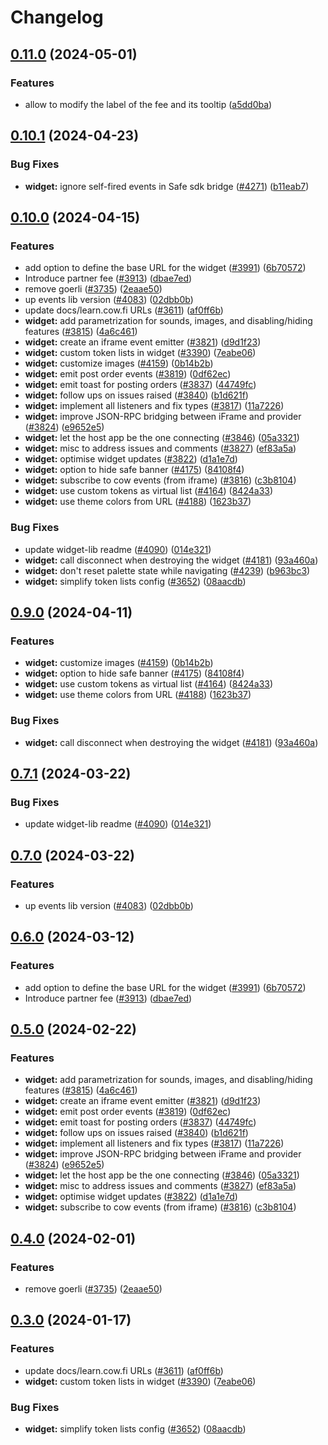 # Changelog

## [0.11.0](https://github.com/cowprotocol/cowswap/compare/widget-lib-v0.10.1...widget-lib-v0.11.0) (2024-05-01)


### Features

* allow to modify the label of the fee and its tooltip ([a5dd0ba](https://github.com/cowprotocol/cowswap/commit/a5dd0baf19e6831fc135dd6c089e66ea0edd14f4))

## [0.10.1](https://github.com/cowprotocol/cowswap/compare/widget-lib-v0.10.0...widget-lib-v0.10.1) (2024-04-23)


### Bug Fixes

* **widget:** ignore self-fired events in Safe sdk bridge ([#4271](https://github.com/cowprotocol/cowswap/issues/4271)) ([b11eab7](https://github.com/cowprotocol/cowswap/commit/b11eab7ad5dff65bee8ffa2be8aef2fa913af5f2))

## [0.10.0](https://github.com/cowprotocol/cowswap/compare/widget-lib-v0.9.0...widget-lib-v0.10.0) (2024-04-15)


### Features

* add option to define the base URL for the widget ([#3991](https://github.com/cowprotocol/cowswap/issues/3991)) ([6b70572](https://github.com/cowprotocol/cowswap/commit/6b7057239c137b6b80f8277fdda7d8b06a5b2ed0))
* Introduce partner fee ([#3913](https://github.com/cowprotocol/cowswap/issues/3913)) ([dbae7ed](https://github.com/cowprotocol/cowswap/commit/dbae7ed38b690b538d9fbd50e13d04bb199e3437))
* remove goerli ([#3735](https://github.com/cowprotocol/cowswap/issues/3735)) ([2eaae50](https://github.com/cowprotocol/cowswap/commit/2eaae5063f1623d03328e4c2a0fb49c7799ff0a3))
* up events lib version ([#4083](https://github.com/cowprotocol/cowswap/issues/4083)) ([02dbb0b](https://github.com/cowprotocol/cowswap/commit/02dbb0ba6f9f68a333a2fa2b78a961df4f301e36))
* update docs/learn.cow.fi URLs ([#3611](https://github.com/cowprotocol/cowswap/issues/3611)) ([af0ff6b](https://github.com/cowprotocol/cowswap/commit/af0ff6b71de422e43aab987287f780d26a17ac73))
* **widget:** add parametrization for sounds, images, and disabling/hiding features ([#3815](https://github.com/cowprotocol/cowswap/issues/3815)) ([4a6c461](https://github.com/cowprotocol/cowswap/commit/4a6c46133c98bdcffa5ebcfc66cde3bd85b23d9f))
* **widget:** create an iframe event emitter ([#3821](https://github.com/cowprotocol/cowswap/issues/3821)) ([d9d1f23](https://github.com/cowprotocol/cowswap/commit/d9d1f23c1bf90a277a0d559c019b9794e43d8162))
* **widget:** custom token lists in widget ([#3390](https://github.com/cowprotocol/cowswap/issues/3390)) ([7eabe06](https://github.com/cowprotocol/cowswap/commit/7eabe06d043703718d742809791eda555dff5058))
* **widget:** customize images ([#4159](https://github.com/cowprotocol/cowswap/issues/4159)) ([0b14b2b](https://github.com/cowprotocol/cowswap/commit/0b14b2b19279a1688f75dc4f2954b8c267e57c40))
* **widget:** emit post order events ([#3819](https://github.com/cowprotocol/cowswap/issues/3819)) ([0df62ec](https://github.com/cowprotocol/cowswap/commit/0df62ec3679da1841e07f85292a5de5faab74cab))
* **widget:** emit toast for posting orders ([#3837](https://github.com/cowprotocol/cowswap/issues/3837)) ([44749fc](https://github.com/cowprotocol/cowswap/commit/44749fc19a392bba0055c856b6990e354729f31a))
* **widget:** follow ups on issues raised ([#3840](https://github.com/cowprotocol/cowswap/issues/3840)) ([b1d621f](https://github.com/cowprotocol/cowswap/commit/b1d621f98fb1ec807b1ce5360e1f4d3d9cc50f4e))
* **widget:** implement all listeners and fix types ([#3817](https://github.com/cowprotocol/cowswap/issues/3817)) ([11a7226](https://github.com/cowprotocol/cowswap/commit/11a7226a5d3811139e784fe668ee2eebf2167a38))
* **widget:** improve JSON-RPC bridging between iFrame and provider ([#3824](https://github.com/cowprotocol/cowswap/issues/3824)) ([e9652e5](https://github.com/cowprotocol/cowswap/commit/e9652e5835d2c3ca0203349d4eae5b5874891cfc))
* **widget:** let the host app be the one connecting ([#3846](https://github.com/cowprotocol/cowswap/issues/3846)) ([05a3321](https://github.com/cowprotocol/cowswap/commit/05a3321ede220e7c07dc41df2f2f706028fc4afb))
* **widget:** misc to address issues and comments ([#3827](https://github.com/cowprotocol/cowswap/issues/3827)) ([ef83a5a](https://github.com/cowprotocol/cowswap/commit/ef83a5ad520d072ebf4f2cccde5fcfd0c1d88cd2))
* **widget:** optimise widget updates ([#3822](https://github.com/cowprotocol/cowswap/issues/3822)) ([d1a1e7d](https://github.com/cowprotocol/cowswap/commit/d1a1e7d05a1fed94dece9afbbc65f43af1a4f748))
* **widget:** option to hide safe banner ([#4175](https://github.com/cowprotocol/cowswap/issues/4175)) ([84108f4](https://github.com/cowprotocol/cowswap/commit/84108f4362333f8638d8da7c4ad4849d9f5a796c))
* **widget:** subscribe to cow events (from iframe) ([#3816](https://github.com/cowprotocol/cowswap/issues/3816)) ([c3b8104](https://github.com/cowprotocol/cowswap/commit/c3b810435a6e64b12d28aac12cf785eef52f6531))
* **widget:** use custom tokens as virtual list ([#4164](https://github.com/cowprotocol/cowswap/issues/4164)) ([8424a33](https://github.com/cowprotocol/cowswap/commit/8424a337f2ea2fd21cc3cb664d2f91facace00fb))
* **widget:** use theme colors from URL ([#4188](https://github.com/cowprotocol/cowswap/issues/4188)) ([1623b37](https://github.com/cowprotocol/cowswap/commit/1623b37a1b50499473cf82a7aa0dd8f73f63a415))


### Bug Fixes

* update widget-lib readme ([#4090](https://github.com/cowprotocol/cowswap/issues/4090)) ([014e321](https://github.com/cowprotocol/cowswap/commit/014e3210e4195c75a02f8a5e330b98d41a74149c))
* **widget:** call disconnect when destroying the widget ([#4181](https://github.com/cowprotocol/cowswap/issues/4181)) ([93a460a](https://github.com/cowprotocol/cowswap/commit/93a460a0082bc7039dea3cc5c376cc2038917966))
* **widget:** don't reset palette state while navigating ([#4239](https://github.com/cowprotocol/cowswap/issues/4239)) ([b963bc3](https://github.com/cowprotocol/cowswap/commit/b963bc32739084e729320c49c50f51e8aed86616))
* **widget:** simplify token lists config ([#3652](https://github.com/cowprotocol/cowswap/issues/3652)) ([08aacdb](https://github.com/cowprotocol/cowswap/commit/08aacdb09602f48408cfe132bb9e5440fd774063))

## [0.9.0](https://github.com/cowprotocol/cowswap/compare/widget-lib-v0.7.1...widget-lib-v0.9.0) (2024-04-11)

### Features

- **widget:** customize images ([#4159](https://github.com/cowprotocol/cowswap/issues/4159)) ([0b14b2b](https://github.com/cowprotocol/cowswap/commit/0b14b2b19279a1688f75dc4f2954b8c267e57c40))
- **widget:** option to hide safe banner ([#4175](https://github.com/cowprotocol/cowswap/issues/4175)) ([84108f4](https://github.com/cowprotocol/cowswap/commit/84108f4362333f8638d8da7c4ad4849d9f5a796c))
- **widget:** use custom tokens as virtual list ([#4164](https://github.com/cowprotocol/cowswap/issues/4164)) ([8424a33](https://github.com/cowprotocol/cowswap/commit/8424a337f2ea2fd21cc3cb664d2f91facace00fb))
- **widget:** use theme colors from URL ([#4188](https://github.com/cowprotocol/cowswap/issues/4188)) ([1623b37](https://github.com/cowprotocol/cowswap/commit/1623b37a1b50499473cf82a7aa0dd8f73f63a415))

### Bug Fixes

- **widget:** call disconnect when destroying the widget ([#4181](https://github.com/cowprotocol/cowswap/issues/4181)) ([93a460a](https://github.com/cowprotocol/cowswap/commit/93a460a0082bc7039dea3cc5c376cc2038917966))

## [0.7.1](https://github.com/cowprotocol/cowswap/compare/widget-lib-v0.7.0...widget-lib-v0.7.1) (2024-03-22)

### Bug Fixes

- update widget-lib readme ([#4090](https://github.com/cowprotocol/cowswap/issues/4090)) ([014e321](https://github.com/cowprotocol/cowswap/commit/014e3210e4195c75a02f8a5e330b98d41a74149c))

## [0.7.0](https://github.com/cowprotocol/cowswap/compare/widget-lib-v0.6.0...widget-lib-v0.7.0) (2024-03-22)

### Features

- up events lib version ([#4083](https://github.com/cowprotocol/cowswap/issues/4083)) ([02dbb0b](https://github.com/cowprotocol/cowswap/commit/02dbb0ba6f9f68a333a2fa2b78a961df4f301e36))

## [0.6.0](https://github.com/cowprotocol/cowswap/compare/widget-lib-v0.5.0...widget-lib-v0.6.0) (2024-03-12)

### Features

- add option to define the base URL for the widget ([#3991](https://github.com/cowprotocol/cowswap/issues/3991)) ([6b70572](https://github.com/cowprotocol/cowswap/commit/6b7057239c137b6b80f8277fdda7d8b06a5b2ed0))
- Introduce partner fee ([#3913](https://github.com/cowprotocol/cowswap/issues/3913)) ([dbae7ed](https://github.com/cowprotocol/cowswap/commit/dbae7ed38b690b538d9fbd50e13d04bb199e3437))

## [0.5.0](https://github.com/cowprotocol/cowswap/compare/widget-lib-v0.4.0...widget-lib-v0.5.0) (2024-02-22)

### Features

- **widget:** add parametrization for sounds, images, and disabling/hiding features ([#3815](https://github.com/cowprotocol/cowswap/issues/3815)) ([4a6c461](https://github.com/cowprotocol/cowswap/commit/4a6c46133c98bdcffa5ebcfc66cde3bd85b23d9f))
- **widget:** create an iframe event emitter ([#3821](https://github.com/cowprotocol/cowswap/issues/3821)) ([d9d1f23](https://github.com/cowprotocol/cowswap/commit/d9d1f23c1bf90a277a0d559c019b9794e43d8162))
- **widget:** emit post order events ([#3819](https://github.com/cowprotocol/cowswap/issues/3819)) ([0df62ec](https://github.com/cowprotocol/cowswap/commit/0df62ec3679da1841e07f85292a5de5faab74cab))
- **widget:** emit toast for posting orders ([#3837](https://github.com/cowprotocol/cowswap/issues/3837)) ([44749fc](https://github.com/cowprotocol/cowswap/commit/44749fc19a392bba0055c856b6990e354729f31a))
- **widget:** follow ups on issues raised ([#3840](https://github.com/cowprotocol/cowswap/issues/3840)) ([b1d621f](https://github.com/cowprotocol/cowswap/commit/b1d621f98fb1ec807b1ce5360e1f4d3d9cc50f4e))
- **widget:** implement all listeners and fix types ([#3817](https://github.com/cowprotocol/cowswap/issues/3817)) ([11a7226](https://github.com/cowprotocol/cowswap/commit/11a7226a5d3811139e784fe668ee2eebf2167a38))
- **widget:** improve JSON-RPC bridging between iFrame and provider ([#3824](https://github.com/cowprotocol/cowswap/issues/3824)) ([e9652e5](https://github.com/cowprotocol/cowswap/commit/e9652e5835d2c3ca0203349d4eae5b5874891cfc))
- **widget:** let the host app be the one connecting ([#3846](https://github.com/cowprotocol/cowswap/issues/3846)) ([05a3321](https://github.com/cowprotocol/cowswap/commit/05a3321ede220e7c07dc41df2f2f706028fc4afb))
- **widget:** misc to address issues and comments ([#3827](https://github.com/cowprotocol/cowswap/issues/3827)) ([ef83a5a](https://github.com/cowprotocol/cowswap/commit/ef83a5ad520d072ebf4f2cccde5fcfd0c1d88cd2))
- **widget:** optimise widget updates ([#3822](https://github.com/cowprotocol/cowswap/issues/3822)) ([d1a1e7d](https://github.com/cowprotocol/cowswap/commit/d1a1e7d05a1fed94dece9afbbc65f43af1a4f748))
- **widget:** subscribe to cow events (from iframe) ([#3816](https://github.com/cowprotocol/cowswap/issues/3816)) ([c3b8104](https://github.com/cowprotocol/cowswap/commit/c3b810435a6e64b12d28aac12cf785eef52f6531))

## [0.4.0](https://github.com/cowprotocol/cowswap/compare/widget-lib-v0.3.0...widget-lib-v0.4.0) (2024-02-01)

### Features

- remove goerli ([#3735](https://github.com/cowprotocol/cowswap/issues/3735)) ([2eaae50](https://github.com/cowprotocol/cowswap/commit/2eaae5063f1623d03328e4c2a0fb49c7799ff0a3))

## [0.3.0](https://github.com/cowprotocol/cowswap/compare/widget-lib-v0.2.1...widget-lib-v0.3.0) (2024-01-17)

### Features

- update docs/learn.cow.fi URLs ([#3611](https://github.com/cowprotocol/cowswap/issues/3611)) ([af0ff6b](https://github.com/cowprotocol/cowswap/commit/af0ff6b71de422e43aab987287f780d26a17ac73))
- **widget:** custom token lists in widget ([#3390](https://github.com/cowprotocol/cowswap/issues/3390)) ([7eabe06](https://github.com/cowprotocol/cowswap/commit/7eabe06d043703718d742809791eda555dff5058))

### Bug Fixes

- **widget:** simplify token lists config ([#3652](https://github.com/cowprotocol/cowswap/issues/3652)) ([08aacdb](https://github.com/cowprotocol/cowswap/commit/08aacdb09602f48408cfe132bb9e5440fd774063))
